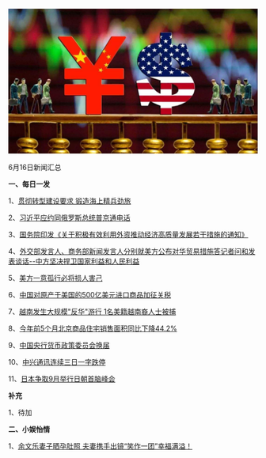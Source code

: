 ![06_16](.\06_16.jpg)

6月16日新闻汇总

**一、每日一发**

1、[贯彻转型建设要求 锻造海上精兵劲旅](http://paper.people.com.cn/rmrb/html/2018-06/16/nw.D110000renmrb_20180616_2-01.htm)

2、[习近平应约同俄罗斯总统普京通电话](http://paper.people.com.cn/rmrb/html/2018-06/16/nw.D110000renmrb_20180616_1-01.htm)

3、[国务院印发《关于积极有效利用外资推动经济高质量发展若干措施的通知》](http://paper.people.com.cn/rmrb/html/2018-06/16/nw.D110000renmrb_20180616_2-02.htm)

4、[外交部发言人、商务部新闻发言人分别就美方公布对华贸易措施答记者问和发表谈话--中方坚决捍卫国家利益和人民利益](http://paper.people.com.cn/rmrb/html/2018-06/16/nw.D110000renmrb_20180616_3-03.htm)

5、[美方一意孤行必将损人害己](http://paper.people.com.cn/rmrb/html/2018-06/16/nw.D110000renmrb_20180616_4-03.htm)

6、[中国对原产于美国的500亿美元进口商品加征关税](http://news.163.com/18/0616/01/DKCSC1600001899O.html)

7、[越南发生大规模"反华"游行 1名美籍越南裔人士被捕](http://news.163.com/18/0615/21/DKCG39CC0001899N.html)

8、[今年前5个月北京商品住宅销售面积同比下降44.2%](http://news.163.com/18/0615/23/DKCN5OUP000187V5.html)

9、[中国央行货币政策委员会换届](http://www.zaobao.com/realtime/china/story20180615-867551)

10、[中兴通讯连续三日一字跌停](http://www.zaobao.com/realtime/china/story20180615-867548)

11、[日本争取9月举行日朝首脑峰会](http://www.zaobao.com/news/world/story20180616-867611)



**补充**

1、待加



**二、小娱怡情**

1、[余文乐妻子晒孕肚照 夫妻携手出镜“笑作一团”幸福满溢！](http://news.67.com/xianchang/2018/06/15/920963.html)